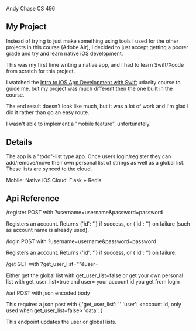 Andy Chase
CS 496

My Project
----------

Instead of trying to just make something using tools I used for the other projects in this course (Adobe Air), I decided to just accept getting a poorer grade and try and learn native iOS development.

This was my first time writing a native app, and I had to learn Swift/Xcode from scratch for this project.

I watched the [Intro to iOS App Development with Swift](https://www.udacity.com/course/intro-to-ios-app-development-with-swift--ud585) udacity course to guide me, but my project was much different then the one built in the course.

The end result doesn't look like much, but it was a lot of work and I'm glad I did it rather than go an easy route.

I wasn't able to implement a "mobile feature", unfortunately.

Details
-------

The app is a "todo"-list type app. Once users login/register they can add/remove/move their own personal list of strings as well as a global list. These lists are synced to the cloud.

Mobile: Native iOS
Cloud: Flask + Redis

Api Reference
---------

/register
POST with ?username=username&password=password

Registers an account. Returns {'id': '<account id>'} if success, or {'id': ''} on failure (such as account name is already used).

/login
POST with ?username=username&password=password

Registers an account. Returns {'id': '<account id>'} if success, or {'id': ''} on failure.

/get
GET with ?get_user_list="<true or false>"&user=<account id>

Either get the global list with get_user_list=false or get your own personal list with get_user_list=true and user= your account id you get from login

/set
POST with json encoded body

This requires a json post with {
	'get_user_list': '<true or false>'
	'user': <account id, only used when get_user_list=false>
	'data': <string list of todo list items>
}

This endpoint updates the user or global lists.
